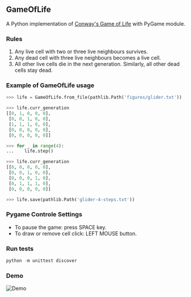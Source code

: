 ## GameOfLife

A Python implementation of [Conway's Game of Life](https://en.wikipedia.org/wiki/Conway's_Game_of_Life) with PyGame module.

### Rules

1. Any live cell with two or three live neighbours survives.
2. Any dead cell with three live neighbours becomes a live cell.
3. All other live cells die in the next generation. Similarly, all other dead cells stay dead.

### Example of GameOfLife usage

```python
>>> life = GameOfLife.from_file(pathlib.Path('figures/glider.txt'))
```
```python
>>> life.curr_generation
[[0, 1, 0, 0, 0],
 [0, 0, 1, 0, 0],
 [1, 1, 1, 0, 0],
 [0, 0, 0, 0, 0],
 [0, 0, 0, 0, 0]]
```
```python
>>> for _ in range(4):
...    life.step()
```
```python
>>> life.curr_generation
[[0, 0, 0, 0, 0],
 [0, 0, 1, 0, 0],
 [0, 0, 0, 1, 0],
 [0, 1, 1, 1, 0],
 [0, 0, 0, 0, 0]]
```
```python
>>> life.save(pathlib.Path('glider-4-steps.txt'))
```

### Pygame Controle Settings

* To pause the game: press SPACE key.
* To draw or remove cell click: LEFT MOUSE button.

### Run tests

```python
python -m unittest discover
```

### Demo
![Demo](https://github.com/Microsoft/vscode-chrome-debug/blob/master/images/demo.gif?raw=true)

